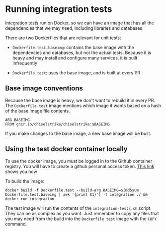 # Running integration tests

Integration tests run on Docker, so we can have an image that has all the dependencies that we may need,
including libraries and databases.

There are two Dockerfiles that are relevant for unit tests:

* `Dockerfile.test.baseimg`: contains the base image with the dependencies and databases, but not the actual tests. Because it is heavy and may install and configure many services, it is built
infrequently

* `Dockerfile.test`: uses the base image, and is built at every PR.

## Base image conventions

Because the base image is heavy, we don't want to rebuild it in every PR. The `Dockerfile.test` image mentions which image it wants based on a hash of the base image file contents.

```
ARG BASEIMG
FROM ghcr.io/chiselstrike/chiselstrike:$BASEIMG
```

If you make changes to the base image, a new base image will be built.

## Using the test docker container locally

To use the docker image, you must be logged in to the Github container registry. You will have
to create a github personal access token. [This link](https://docs.github.com/en/packages/working-with-a-github-packages-registry/working-with-the-container-registry) shows you how

To build the image:

```
docker build -f Dockerfile.test --build-arg BASEIMG=$(md5sum Dockerfile.test.baseimg | awk '{print $1}') -t integration ./ && docker run integration
```

The test image will run the contents of the `integration-tests.sh` script. They can be as complex as you want. Just remember to copy any files that you may need from the build
into the `Dockerfile.test` image with the `COPY` command.
